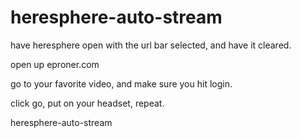 # heresphere-auto-stream

have heresphere open with the url bar selected, and have it cleared.

open up eproner.com 

go to your favorite video, and make sure you hit login. 

click go, put on your headset, repeat.  

heresphere-auto-stream
